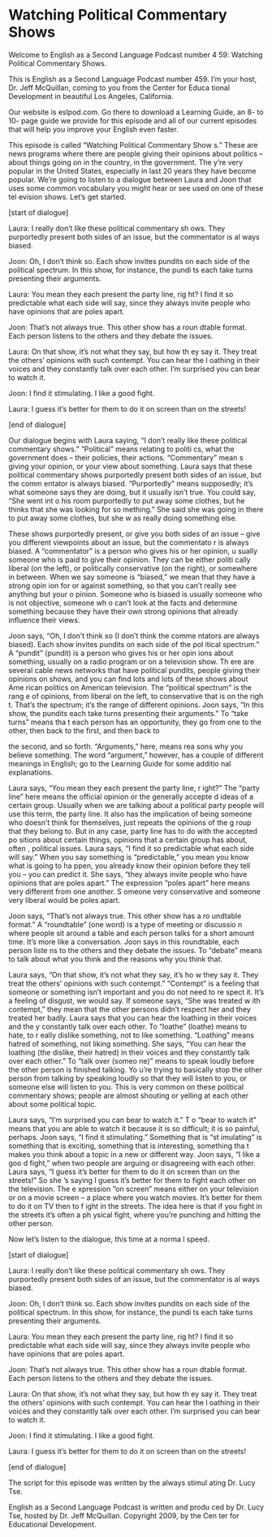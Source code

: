 # Watching Political Commentary Shows

Welcome to English as a Second Language Podcast number 4 59: Watching Political Commentary Shows.

This is English as a Second Language Podcast number 459.  I’m your host, Dr. Jeff McQuillan, coming to you from the Center for Educa tional Development in beautiful Los Angeles, California.

Our website is eslpod.com.  Go there to download a Learning Guide, an 8- to 10- page guide we provide for this episode and all of our  current episodes that will help you improve your English even faster.

This episode is called “Watching Political Commentary Show s.”  These are news programs where there are people giving their opinions about politics – about things going on in the country, in the government.  The y’re very popular in the United States, especially in last 20 years they have become popular.  We’re going to listen to a dialogue between Laura and Joon that uses some common vocabulary you might hear or see used on one of these tel evision shows.  Let’s get started.

[start of dialogue]

Laura:  I really don’t like these political commentary sh ows.  They purportedly present both sides of an issue, but the commentator is al ways biased.

Joon:  Oh, I don’t think so.  Each show invites pundits on each side of the political spectrum.  In this show, for instance, the pundi ts each take turns presenting their arguments.

Laura:  You mean they each present the party line, rig ht?  I find it so predictable what each side will say, since they always invite people who have opinions that are poles apart.

Joon:  That’s not always true.  This other show has a roun dtable format.  Each person listens to the others and they debate the issues.

Laura:  On that show, it’s not what they say, but how th ey say it.  They treat the others’ opinions with such contempt.  You can hear the l oathing in their voices and they constantly talk over each other.  I’m surprised you can bear to watch it.

 Joon:  I find it stimulating.  I like a good fight.

Laura:  I guess it’s better for them to do it on screen  than on the streets!

[end of dialogue]

Our dialogue begins with Laura saying, “I don’t really like these political commentary shows.”  “Political” means relating to politi cs, what the government does – their policies, their actions.  “Commentary” mean s giving your opinion, or your view about something.  Laura says that these political  commentary shows purportedly present both sides of an issue, but the comm entator is always biased.  “Purportedly” means supposedly; it’s what someone says they are doing, but it usually isn’t true.  You could say, “She went int o his room purportedly to put away some clothes, but he thinks that she was looking for so mething.”  She said she was going in there to put away some clothes, but she w as really doing something else.

These shows purportedly present, or give you both sides of an issue – give you different viewpoints about an issue, but the commentato r is always biased.  A “commentator” is a person who gives his or her opinion, u sually someone who is paid to give their opinion.  They can be either politi cally liberal (on the left), or politically conservative (on the right), or somewhere in between.  When we say someone is “biased,” we mean that they have a strong opin ion for or against something, so that you can’t really see anything but your o pinion.  Someone who is biased is usually someone who is not objective, someone wh o can’t look at the facts and determine something because they have their own strong opinions that already influence their views.

Joon says, “Oh, I don’t think so (I don’t think the comme ntators are always biased).  Each show invites pundits on each side of the pol itical spectrum.”  A “pundit” (pundit) is a person who gives his or her opin ions about something, usually on a radio program or on a television show.  Th ere are several cable news networks that have political pundits, people giving their opinions on shows, and you can find lots and lots of these shows about Ame rican politics on American television.  The “political spectrum” is the rang e of opinions, from liberal on the left, to conservative that is on the righ t.  That’s the spectrum; it’s the range of different opinions.  Joon says, “In this show, the pundits each take turns presenting their arguments.”  To “take turns” means tha t each person has an opportunity, they go from one to the other, then back to the first, and then back to

 the second, and so forth.  “Arguments,” here, means rea sons why you believe something.  The word “argument,” however, has a couple of different meanings in English; go to the Learning Guide for some additio nal explanations.

Laura says, “You mean they each present the party line, r ight?”  The “party line” here means the official opinion or the generally accepte d ideas of a certain group.  Usually when we are talking about a political party people will use this term, the party line.  It also has the implication of being someone who doesn’t think for themselves, just repeats the opinions of the g roup that they belong to. But in any case, party line has to do with the accepted po sitions about certain things, opinions that a certain group has about, often , political issues.  Laura says, “I find it so predictable what each side will say.”  When you say something is “predictable,” you mean you know what is going to ha ppen, you already know their opinion before they tell you – you can predict it.   She says, “they always invite people who have opinions that are poles apart.”  The expression “poles apart” here means very different from one another.  S omeone very conservative and someone very liberal would be poles apart.

Joon says, “That’s not always true.  This other show has a ro undtable format.”  A “roundtable” (one word) is a type of meeting or discussio n where people sit around a table and each person talks for a short amount time.  It’s more like a conversation.  Joon says in this roundtable, each person liste ns to the others and they debate the issues.  To “debate” means to talk about  what you think and the reasons why you think that.

Laura says, “On that show, it’s not what they say, it’s ho w they say it.  They treat the others’ opinions with such contempt.”  “Contempt” is a feeling that someone or something isn’t important and you do not need to re spect it.  It’s a feeling of disgust, we would say.  If someone says, “She was treated w ith contempt,” they mean that the other persons didn’t respect her and they treated her badly.  Laura says that you can hear the loathing in their voices and the y constantly talk over each other.  To “loathe” (loathe) means to hate, to r eally dislike something, not to like something.  “Loathing” means hatred of something,  not liking something. She says, “You can hear the loathing (the dislike, their hatred) in their voices and they constantly talk over each other.”  To “talk over (someo ne)” means to speak loudly before the other person is finished talking.  Yo u’re trying to basically stop the other person from talking by speaking loudly so that they will listen to you, or someone else will listen to you.  This is very common on these political commentary shows; people are almost shouting or yelling at  each other about some political topic.

 Laura says, “I’m surprised you can bear to watch it.”  T o “bear to watch it” means that you are able to watch it because it is so difficult; it is so painful, perhaps. Joon says, “I find it stimulating.”  Something that is “st imulating” is something that is exciting, something that is interesting, something tha t makes you think about a topic in a new or different way.  Joon says, “I like a goo d fight,” when two people are arguing or disagreeing with each other.  Laura says,  “I guess it’s better for them to do it on screen than on the streets!”  So she ’s saying I guess it’s better for them to fight each other on the television.  The e xpression “on screen” means either on your television or on a movie screen – a place where you watch movies.  It’s better for them to do it on TV then to f ight in the streets.  The idea here is that if you fight in the streets it’s often a ph ysical fight, where you’re punching and hitting the other person.

Now let’s listen to the dialogue, this time at a norma l speed.

[start of dialogue]

Laura:  I really don’t like these political commentary sh ows.  They purportedly present both sides of an issue, but the commentator is al ways biased.

Joon:  Oh, I don’t think so.  Each show invites pundits on each side of the political spectrum.  In this show, for instance, the pundi ts each take turns presenting their arguments.

Laura:  You mean they each present the party line, rig ht?  I find it so predictable what each side will say, since they always invite people who have opinions that are poles apart.

Joon:  That’s not always true.  This other show has a roun dtable format.  Each person listens to the others and they debate the issues.

Laura:  On that show, it’s not what they say, but how th ey say it.  They treat the others’ opinions with such contempt.  You can hear the l oathing in their voices and they constantly talk over each other.  I’m surprised you can bear to watch it.

Joon:  I find it stimulating.  I like a good fight.

Laura:  I guess it’s better for them to do it on screen  than on the streets!

 [end of dialogue]

The script for this episode was written by the always stimul ating Dr. Lucy Tse.



English as a Second Language Podcast is written and produ ced by Dr. Lucy Tse, hosted by Dr. Jeff McQuillan.  Copyright 2009, by the Cen ter for Educational Development.

